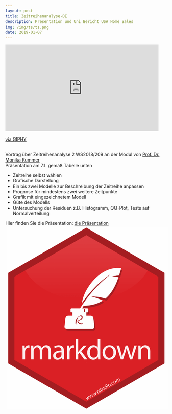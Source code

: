```yaml
---
layout: post
title: Zeitreihenanalyse-DE
description: Presentation und Uni Bericht USA Home Sales
img: /img/ts/ts.png
date: 2019-01-07
---
```


 <iframe src="https://giphy.com/embed/rM0wxzvwsv5g4" width="480" height="270" frameBorder="0" class="giphy-embed" allowFullScreen></iframe><p><a href="https://giphy.com/gifs/mit-graph-banking-rM0wxzvwsv5g4">via GIPHY</a></p>

<Br>
 Vortrag über Zeitreihenanalyse 2 WS2018/209 an der Modul von <a href="https://www.htw-berlin.de/hochschule/personen/person/?eid=569"> Prof. Dr. Monika Kummer </a>
 <Br>
 Präsentation am 7.1. gemäß Tabelle unten
 
 * Zeitreihe selbst wählen
 * Grafische Darstellung
 * Ein bis zwei Modelle zur Beschreibung der Zeitreihe anpassen 
 * Prognose für mindestens zwei weitere Zeitpunkte 
 * Grafik mit eingezeichnetem Modell 
 * Güte des Modells 
 * Untersuchung der Residuen z.B. Histogramm, QQ-Plot, Tests auf Normalverteilung 
 
 Hier finden Sie die Präsentation: <a href="https://itsmecevi.github.io/usa-home-sales/"> die Präsentation </a>
 <img class="col one right" src="/img/ts/rmarkdown.png" style="padding:5px">
